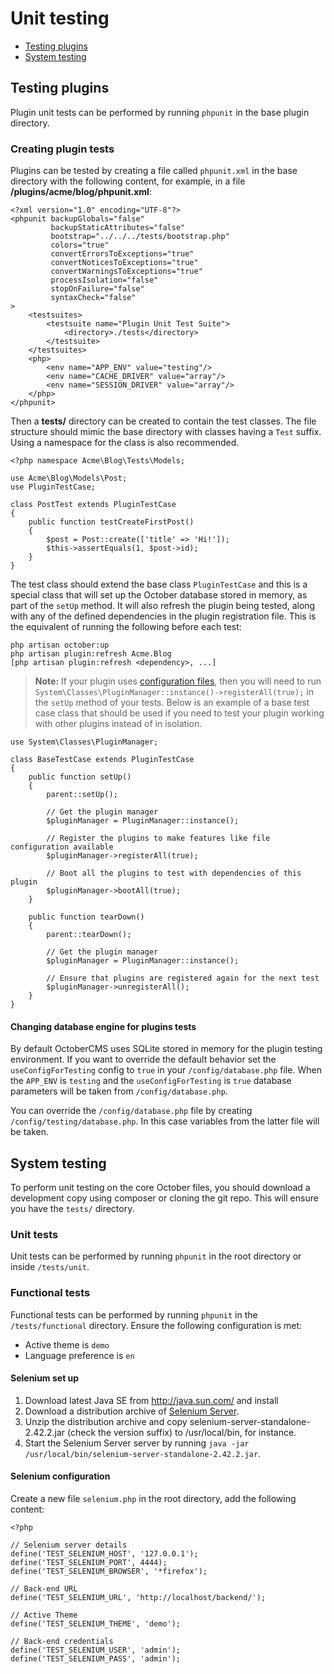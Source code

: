 # Unit testing

- [Testing plugins](#testing-plugins)
- [System testing](#testing-system)

<a name="testing-plugins"></a>
## Testing plugins

Plugin unit tests can be performed by running `phpunit` in the base plugin directory.

### Creating plugin tests

Plugins can be tested by creating a file called `phpunit.xml` in the base directory with the following content, for example, in a file **/plugins/acme/blog/phpunit.xml**:

    <?xml version="1.0" encoding="UTF-8"?>
    <phpunit backupGlobals="false"
             backupStaticAttributes="false"
             bootstrap="../../../tests/bootstrap.php"
             colors="true"
             convertErrorsToExceptions="true"
             convertNoticesToExceptions="true"
             convertWarningsToExceptions="true"
             processIsolation="false"
             stopOnFailure="false"
             syntaxCheck="false"
    >
        <testsuites>
            <testsuite name="Plugin Unit Test Suite">
                <directory>./tests</directory>
            </testsuite>
        </testsuites>
        <php>
            <env name="APP_ENV" value="testing"/>
            <env name="CACHE_DRIVER" value="array"/>
            <env name="SESSION_DRIVER" value="array"/>
        </php>
    </phpunit>

Then a **tests/** directory can be created to contain the test classes. The file structure should mimic the base directory with classes having a `Test` suffix. Using a namespace for the class is also recommended.

    <?php namespace Acme\Blog\Tests\Models;

    use Acme\Blog\Models\Post;
    use PluginTestCase;

    class PostTest extends PluginTestCase
    {
        public function testCreateFirstPost()
        {
            $post = Post::create(['title' => 'Hi!']);
            $this->assertEquals(1, $post->id);
        }
    }

The test class should extend the base class `PluginTestCase` and this is a special class that will set up the October database stored in memory, as part of the `setUp` method. It will also refresh the plugin being tested, along with any of the defined dependencies in the plugin registration file. This is the equivalent of running the following before each test:

    php artisan october:up
    php artisan plugin:refresh Acme.Blog
    [php artisan plugin:refresh <dependency>, ...]

> **Note:** If your plugin uses [configuration files](../plugin/settings#file-configuration), then you will need to run `System\Classes\PluginManager::instance()->registerAll(true);` in the `setUp` method of your tests. Below is an example of a base test case class that should be used if you need to test your plugin working with other plugins instead of in isolation.

    use System\Classes\PluginManager;

    class BaseTestCase extends PluginTestCase
    {
        public function setUp()
        {
            parent::setUp();

            // Get the plugin manager
            $pluginManager = PluginManager::instance();

            // Register the plugins to make features like file configuration available
            $pluginManager->registerAll(true);

            // Boot all the plugins to test with dependencies of this plugin
            $pluginManager->bootAll(true);
        }

        public function tearDown()
        {
            parent::tearDown();

            // Get the plugin manager
            $pluginManager = PluginManager::instance();

            // Ensure that plugins are registered again for the next test
            $pluginManager->unregisterAll();
        }
    }

#### Changing database engine for plugins tests

By default OctoberCMS uses SQLite stored in memory for the plugin testing environment. If you want to override the default behavior set the `useConfigForTesting` config to `true` in your `/config/database.php` file. When the `APP_ENV` is `testing` and the `useConfigForTesting` is `true` database parameters will be taken from `/config/database.php`.

You can override the `/config/database.php` file by creating `/config/testing/database.php`. In this case variables from the latter file will be taken.

## System testing

To perform unit testing on the core October files, you should download a development copy using composer or cloning the git repo. This will ensure you have the `tests/` directory.

### Unit tests

Unit tests can be performed by running `phpunit` in the root directory or inside `/tests/unit`.

### Functional tests

Functional tests can be performed by running `phpunit` in the `/tests/functional` directory. Ensure the following configuration is met:

- Active theme is `demo`
- Language preference is `en`

#### Selenium set up

1. Download latest Java SE from http://java.sun.com/ and install
1. Download a distribution archive of [Selenium Server](http://seleniumhq.org/download/).
1. Unzip the distribution archive and copy selenium-server-standalone-2.42.2.jar (check the version suffix) to /usr/local/bin, for instance.
1. Start the Selenium Server server by running `java -jar /usr/local/bin/selenium-server-standalone-2.42.2.jar`.

#### Selenium configuration

Create a new file `selenium.php` in the root directory, add the following content:

    <?php

    // Selenium server details
    define('TEST_SELENIUM_HOST', '127.0.0.1');
    define('TEST_SELENIUM_PORT', 4444);
    define('TEST_SELENIUM_BROWSER', '*firefox');

    // Back-end URL
    define('TEST_SELENIUM_URL', 'http://localhost/backend/');

    // Active Theme
    define('TEST_SELENIUM_THEME', 'demo');

    // Back-end credentials
    define('TEST_SELENIUM_USER', 'admin');
    define('TEST_SELENIUM_PASS', 'admin');

